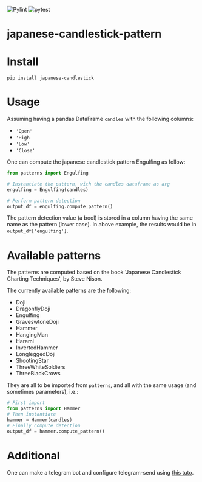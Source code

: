 ![Pylint](https://github.com/vincent-vdb/japanese-candlestick-pattern/actions/workflows/pylint.yml/badge.svg)
![pytest](https://github.com/vincent-vdb/japanese-candlestick-pattern/actions/workflows/python-package.yml/badge.svg)
# japanese-candlestick-pattern

# Install
`pip install japanese-candlestick` 

# Usage

Assuming having a pandas DataFrame `candles` with the following columns:
- `'Open'`
- `'High`
- `'Low'`
- `'Close'`

One can compute the japanese candlestick pattern Engulfing as follow:
```python
from patterns import Engulfing

# Instantiate the pattern, with the candles dataframe as arg
engulfing = Engulfing(candles)

# Perform pattern detection
output_df = engulfing.compute_pattern()
```
The pattern detection value (a bool) is stored in a column having the same name as the pattern (lower case).
In above example, the results would be in `output_df['engulfing']`.

# Available patterns

The patterns are computed based on the book 'Japanese Candlestick Charting Techniques', by Steve Nison.

The currently available patterns are the following:
- Doji
- DragonflyDoji
- Engulfing
- GraveswtoneDoji
- Hammer
- HangingMan
- Harami
- InvertedHammer
- LongleggedDoji
- ShootingStar
- ThreeWhiteSoldiers
- ThreeBlackCrows

They are all to be imported from `patterns`, and all with the same usage (and sometimes parameters), i.e.:

```python
# First import
from patterns import Hammer
# Then instantiate
hammer = Hammer(candles)
# Finally compute detection
output_df = hammer.compute_pattern()
```

# Additional

One can make a telegram bot and configure telegram-send using 
[this tuto](https://medium.com/@robertbracco1/how-to-write-a-telegram-bot-to-send-messages-with-python-bcdf45d0a580).


